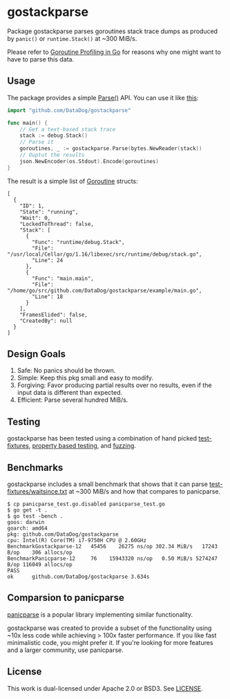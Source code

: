 # gostackparse

Package gostackparse parses goroutines stack trace dumps as produced by `panic()` or `runtime.Stack()` at ~300 MiB/s.

Please refer to [Goroutine Profiling in Go](https://github.com/DataDog/go-profiler-notes/blob/main/goroutine.md#feature-matrix) for reasons why one might want to have to parse this data.

## Usage

The package provides a simple [Parse()](https://pkg.go.dev/github.com/DataDog/gostackparse#Parse) API. You can use it like [this](./example):

```go
import "github.com/DataDog/gostackparse"

func main() {
	// Get a text-based stack trace
	stack := debug.Stack()
	// Parse it
	goroutines, _ := gostackparse.Parse(bytes.NewReader(stack))
	// Ouptut the results
	json.NewEncoder(os.Stdout).Encode(goroutines)
}
```

The result is a simple list of [Goroutine](https://pkg.go.dev/github.com/DataDog/gostackparse#Goroutine) structs:

```
[
  {
    "ID": 1,
    "State": "running",
    "Wait": 0,
    "LockedToThread": false,
    "Stack": [
      {
        "Func": "runtime/debug.Stack",
        "File": "/usr/local/Cellar/go/1.16/libexec/src/runtime/debug/stack.go",
        "Line": 24
      },
      {
        "Func": "main.main",
        "File": "/home/go/src/github.com/DataDog/gostackparse/example/main.go",
        "Line": 18
      }
    ],
    "FramesElided": false,
    "CreatedBy": null
  }
]
```

## Design Goals

1. Safe: No panics should be thrown.
2. Simple: Keep this pkg small and easy to modify.
3. Forgiving: Favor producing partial results over no results, even if the input data is different than expected.
4. Efficient: Parse several hundred MiB/s.

## Testing

gostackparse has been tested using a combination of hand picked [test-fixtures](./test-fixtures), [property based testing](https://github.com/DataDog/gostackparse/search?q=TestParse_PropertyBased), and [fuzzing](https://github.com/DataDog/gostackparse/search?q=Fuzz).

## Benchmarks

gostackparse includes a small benchmark that shows that it can parse [test-fixtures/waitsince.txt](./test-fixtures/waitsince.txt) at ~300 MiB/s and how that compares to panicparse.

```
$ cp panicparse_test.go.disabled panicparse_test.go
$ go get -t .
$ go test -bench .
goos: darwin
goarch: amd64
pkg: github.com/DataDog/gostackparse
cpu: Intel(R) Core(TM) i7-9750H CPU @ 2.60GHz
BenchmarkGostackparse-12   45456    26275 ns/op 302.34 MiB/s   17243 B/op    306 allocs/op
BenchmarkPanicparse-12     76    15943320 ns/op   0.50 MiB/s 5274247 B/op 116049 allocs/op
PASS
ok  	github.com/DataDog/gostackparse	3.634s
```

## Comparsion to panicparse

[panicparse](https://github.com/maruel/panicparse) is a popular library implementing similar functionality.

gostackparse was created to provide a subset of the functionality using ~10x less code while achieving > 100x faster performance. If you like fast minimalistic code, you might prefer it. If you're looking for more features and a larger community, use panicparse.

## License

This work is dual-licensed under Apache 2.0 or BSD3. See [LICENSE](./LICENSE).
